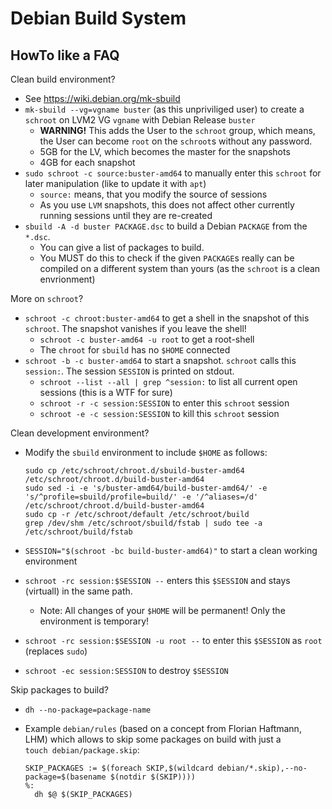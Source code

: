 # Debian Build System

## HowTo like a FAQ

Clean build environment?

- See https://wiki.debian.org/mk-sbuild
- `mk-sbuild --vg=vgname buster` (as this unpriviliged user) to create a `schroot` on LVM2 VG `vgname` with Debian Release `buster`
  - **WARNING!**  This adds the User to the `schroot` group, which means, the User can become `root` on the `schroot`s without any password.
  - 5GB for the LV, which becomes the master for the snapshots
  - 4GB for each snapshot
- `sudo schroot -c source:buster-amd64` to manually enter this `schroot` for later manipulation (like to update it with `apt`)
  - `source:` means, that you modify the source of sessions
  - As you use `LVM` snapshots, this does not affect other currently running sessions until they are re-created
- `sbuild -A -d buster PACKAGE.dsc` to build a Debian `PACKAGE` from the `*.dsc`.
  - You can give a list of packages to build.
  - You MUST do this to check if the given `PACKAGE`s really can be compiled on a different system than yours (as the `schroot` is a clean envrionment)

More on `schroot`?

- `schroot -c chroot:buster-amd64` to get a shell in the snapshot of this `schroot`.  The snapshot vanishes if you leave the shell!
  - `schroot -c buster-amd64 -u root` to get a root-shell
  - The `chroot` for `sbuild` has no `$HOME` connected
- `schroot -b -c buster-amd64` to start a snapshot.  `schroot` calls this `session:`.  The session `SESSION` is printed on stdout.
  - `schroot --list --all | grep ^session:` to list all current open sessions (this is a WTF for sure)
  - `schroot -r -c session:SESSION` to enter this `schroot` session
  - `schroot -e -c session:SESSION` to kill this `schroot` session

Clean development environment?

- Modify the `sbuild` environment to include `$HOME` as follows:

      sudo cp /etc/schroot/chroot.d/sbuild-buster-amd64 /etc/schroot/chroot.d/build-buster-amd64
      sudo sed -i -e 's/buster-amd64/build-buster-amd64/' -e 's/^profile=sbuild/profile=build/' -e '/^aliases=/d' /etc/schroot/chroot.d/build-buster-amd64
      sudo cp -r /etc/schroot/default /etc/schroot/build
      grep /dev/shm /etc/schroot/sbuild/fstab | sudo tee -a /etc/schroot/build/fstab

- `SESSION="$(schroot -bc build-buster-amd64)"` to start a clean working environment
- `schroot -rc session:$SESSION --` enters this `$SESSION` and stays (virtuall) in the same path.
  - Note: All changes of your `$HOME` will be permanent!  Only the environment is temporary!
- `schroot -rc session:$SESSION -u root --` to enter this `$SESSION` as `root` (replaces `sudo`)
- `schroot -ec session:SESSION` to destroy `$SESSION`

Skip packages to build?

- `dh --no-package=package-name`
- Example `debian/rules` (based on a concept from Florian Haftmann, LHM) which allows to skip some packages on build with just a  
  `touch debian/package.skip`:

      SKIP_PACKAGES := $(foreach SKIP,$(wildcard debian/*.skip),--no-package=$(basename $(notdir $(SKIP))))
      %:
      	dh $@ $(SKIP_PACKAGES)
